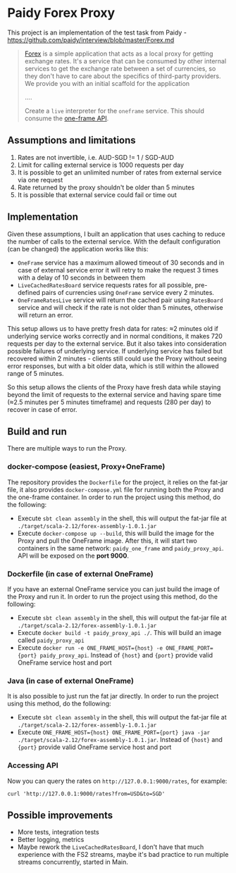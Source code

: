 # Paidy Forex Proxy

This project is an implementation of the test task from Paidy - https://github.com/paidy/interview/blob/master/Forex.md

> [Forex](https://github.com/paidy/interview/blob/master/forex-mtl) is a simple application that acts as a local proxy for getting exchange rates. It's a service that can be consumed by other internal services to get the exchange rate between a set of currencies, so they don't have to care about the specifics of third-party providers. We provide you with an initial scaffold for the application
>
> ....
>
> Create a `live` interpreter for the `oneframe` service. This should consume the [one-frame API](https://hub.docker.com/r/paidyinc/one-frame).

## Assumptions and limitations

1. Rates are not invertible, i.e. AUD-SGD != 1 / SGD-AUD
2. Limit for calling external service is 1000 requests per day
3. It is possible to get an unlimited number of rates from external service via one request
3. Rate returned by the proxy shouldn't be older than 5 minutes
4. It is possible that external service could fail or time out  

## Implementation

Given these assumptions, I built an application that uses caching to reduce the number of calls to the external service. 
With the default configuration (can be changed) the application works like this:

- `OneFrame` service has a maximum allowed timeout of 30 seconds and in case of external service error it will retry to make the request 3 times with a delay of 10 seconds in between them
- `LiveCachedRatesBoard` service requests rates for all possible, pre-defined pairs of currencies using `OneFrame` service every 2 minutes.
- `OneFrameRatesLive` service will return the cached pair using `RatesBoard` service and will check if the rate is not older than 5 minutes, otherwise will return an error.

This setup allows us to have pretty fresh data for rates: ≈2 minutes old if underlying service works correctly and in normal conditions, it makes 720 requests per day to the external service. But it also takes into consideration possible failures of underlying service. If underlying service has failed but recovered within 2 minutes - clients still could use the Proxy without seeing error responses, but with a bit older data, which is still within the allowed range of 5 minutes.  

So this setup allows the clients of the Proxy have fresh data while staying beyond the limit of requests to the external service and having spare time (≈2.5 minutes per 5 minutes timeframe) and requests (280 per day) to recover in case of error.

## Build and run
There are multiple ways to run the Proxy.

### docker-compose (easiest, Proxy+OneFrame)
The repository provides the `Dockerfile` for the project, it relies on the fat-jar file, it also provides `docker-compose.yml` file for running both the Proxy and the one-frame container.
In order to run the project using this method, do the following:

- Execute `sbt clean assembly` in the shell, this will output the fat-jar file at `./target/scala-2.12/forex-assembly-1.0.1.jar`
- Execute `docker-compose up --build`, this will build the image for the Proxy and pull the OneFrame image. After this, it will start two containers in the same network: `paidy_one_frame` and `paidy_proxy_api`. API will be exposed on the **port 9000**.

### Dockerfile (in case of external OneFrame)
If you have an external OneFrame service you can just build the image of the Proxy and run it.
In order to run the project using this method, do the following:

- Execute `sbt clean assembly` in the shell, this will output the fat-jar file at `./target/scala-2.12/forex-assembly-1.0.1.jar`
- Execute `docker build -t paidy_proxy_api ./`. This will build an image called `paidy_proxy_api`
- Execute `docker run -e ONE_FRAME_HOST={host} -e ONE_FRAME_PORT={port} paidy_proxy_api`. Instead of `{host}` and `{port}` provide valid OneFrame service host and port

### Java (in case of external OneFrame)
It is also possible to just run the fat jar directly.
In order to run the project using this method, do the following:

- Execute `sbt clean assembly` in the shell, this will output the fat-jar file at `./target/scala-2.12/forex-assembly-1.0.1.jar`
- Execute `ONE_FRAME_HOST={host} ONE_FRAME_PORT={port} java -jar ./target/scala-2.12/forex-assembly-1.0.1.jar`. Instead of `{host}` and `{port}` provide valid OneFrame service host and port


### Accessing API

Now you can query the rates on `http://127.0.0.1:9000/rates`, for example:
```shell
curl 'http://127.0.0.1:9000/rates?from=USD&to=SGD'
```

## Possible improvements
- More tests, integration tests
- Better logging, metrics
- Maybe rework the `LiveCachedRatesBoard`, I don't have that much experience with the FS2 streams, maybe it's bad practice to run multiple streams concurrently, started in Main.

